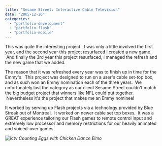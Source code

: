 ```yaml
---
title: "Sesame Street: Interactive Cable Television"
date: "2005-12-26"
categories:
  - "portfolio-development"
  - "portfolio-flash"
  - "portfolio-mobile"
---
```


This was quite the interesting project.  I was only a little involved the first year, and the second year this project resurfaced I created a new game.  And finally the 3rd year this project resurfaced, I managed the refresh and the new game that we added.

The reason that it was refreshed every year was to finish up in time for the Emmy's.  This project was designed to run on a user's cable set-top box, and as such won an Emmy nomination each of the three years.  We unfortunately lost the category as our client Sesame Street couldn't match the big budget project that winners like NFL could put together.  Nevertheless it's the project that makes me an Emmy nominee!

It worked by serving up Flash projects via a technology provided by Blue Streak out of Montreal.  It worked on newer cable set top boxes.  It was a GREAT experience tailoring our Flash games to remote control input and extremely low processor and memory restrictions for our heavily animated and voiced-over games.

![ictv](https://d2ypg8o05lff0b.cloudfront.net/wp-content/uploads/2011/12/ictv.jpg)
*Counting Eggs with Chicken Dance Elmo*
